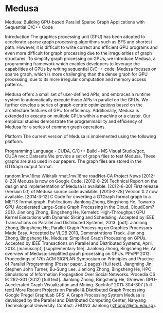 # Medusa
Medusa: Building GPU-based Parallel Sparse Graph Applications with Sequential C/C++ Code

Introduction
The graphics processing unit (GPU) has been adopted to accelerate sparse graph processing algorithms such as BFS and shortest path. However, it is difﬁcult to write correct and efﬁcient GPU programs and even more difﬁcult for graph processing due to the irregularities of graph structures. To simplify graph processing on GPUs, we introduce Medusa, a programming framework which enables developers to leverage the capabilities of GPUs by writing sequential C/C++ code. Medusa focuses on sparse graph, which is more challenging than the dense graph for GPU processing, due to its more irregular computation and memory access patterns.

Medusa offers a small set of user-deﬁned APIs, and embraces a runtime system to automatically execute those APIs in parallel on the GPUs. We further develop a series of graph-centric optimizations based on the architecture features of GPU for efﬁciency. Additionally, Medusa is extended to execute on multiple GPUs within a machine or a cluster. Our empirical studies demonstrate the programmability and efﬁciency of Medusa for a series of common graph operations.

Platform
The current version of Medusa is implemented using the following platform.

Programming Language - CUDA, C/C++
Build - MS Visual Studio/gcc, CUDA nvcc
Datasets
We provide a set of graph files to test Medusa. These graphs are also used in our papers. The graph files are stored in the GTGraph output format.

random.1mv.16me
Wikitalk
rmat.1mv.16me
roadNet-CA
Project News
[2012-8-23] Medusa is now on Google Code.
[2012-8-29] Technical Report on the design and implementation of Medusa is available.
[2012-8-30] First release (Version 0.1) of Medusa source code available.
[2013-2-28] Version 0.2 now available.
[2014-3-12] C Code for coverting a GTGraph format graph to a METIS format graph.
Publications
Jianlong Zhong, Bingsheng He, Towards GPU-Accelerated Large-Scale Graph Processing in the Cloud. CloudCom? 2013.
Jianlong Zhong, Bingsheng He, Kernelet: High-Throughput GPU Kernel Executions with Dynamic Slicing and Scheduling. Accepted by IEEE Transactions on Parallel and Distributed Systems, 2013. [pdf].
Jianlong Zhong, Bingsheng He, Parallel Graph Processing on Graphics Processors Made Easy. Accepted by VLDB 2013, Demonstrations Track.
Jianlong Zhong, Bingsheng He, Medusa: Simplified Graph Processing on GPUs. Accepted by IEEE Transactions on Parallel and Distributed Systems, April, 2013. [manuscript] [supplementary file].
Jianlong Zhong, Bingsheng He, An overview of Medusa: simplified graph processing on GPUs. PPoPP 2012: Proceedings of 17th ACM SIGPLAN Symposium on Principles and Practice of Parallel Programming (Poster paper, 2 pages) [full text].
Jiangming Jin, Stephen John Turner, Bu-Sung Lee, Jianlong Zhong, Bingsheng He, HPC Simulations of Information Propagation Over Social Networks. Procedia CS 9: 292-301 (2012) [full text].
Jianlong Zhong, Bingsheng He, GViewer: GPU-Accelerated Graph Visualization and Mining. SocInfo? 2011: 304-307 [full text]
More Recent Projects on Parallel & Distributed Graph Processing
Google Pregel
GraphLab
GPS: A Graph Processing System
Medusa is developed by the Parallel and Distributed Computing Center, Nanyang Technological University. Contact: ZHONG Jianlong (jzhong2@ntu.edu.sg).
